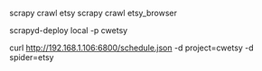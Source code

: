 	
scrapy crawl etsy
scrapy crawl etsy_browser

scrapyd-deploy local -p cwetsy

curl http://192.168.1.106:6800/schedule.json -d project=cwetsy -d spider=etsy